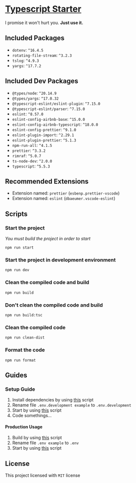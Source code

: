 # [Typescript Starter](https://github.com/ProxityStudios/typescript-starter)

I promise it won't hurt you. **Just use it.**

## Included Packages

- `dotenv`: `^16.4.5`
- `rotating-file-stream`: `^3.2.3`
- `tslog`: `^4.9.3`
- `yargs`: `^17.7.2`

## Included Dev Packages

- `@types/node`: `^20.14.9`
- `@types/yargs`: `^17.0.32`
- `@typescript-eslint/eslint-plugin`: `^7.15.0`
- `@typescript-eslint/parser`: `^7.15.0`
- `eslint`: `^8.57.0`
- `eslint-config-airbnb-base`: `^15.0.0`
- `eslint-config-airbnb-typescript`: `^18.0.0`
- `eslint-config-prettier`: `^9.1.0`
- `eslint-plugin-import`: `^2.29.1`
- `eslint-plugin-prettier`: `^5.1.3`
- `npm-run-all`: `^4.1.5`
- `prettier`: `^3.3.2`
- `rimraf`: `^5.0.7`
- `ts-node-dev`: `^2.0.0`
- `typescript`: `^5.5.3`

## Recommended Extensions
- Extension named: `prettier` (`esbenp.prettier-vscode`)
- Extension named: `eslint` (`dbaeumer.vscode-eslint`)

## Scripts

### Start the project
_You must build the project in order to start_

```
npm run start
```

### Start the project in development environment

```
npm run dev
```

### Clean the compiled code and build

```
npm run build
```

### Don't clean the compiled code and build

```
npm run build:tsc
```

### Clean the compiled code

```
npm run clean-dist
```

### Format the code

```
npm run format
```

## Guides

### Setup Guide

1. Install dependencies by using [this](#installscript) script
2. Rename file `.env.development example` to `.env.development`
3. Start by using [this](#startdevelopment) script
4. Code somethings...

#### Production Usage

1. Build by using [this](#build) script
2. Rename file `.env example` to `.env`
3. Start by using [this](#start) script

## License

This project licensed with `MIT` license

